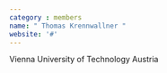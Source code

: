 ```yaml
---
category : members
name: " Thomas Krennwallner " 
website: '#'
---
```

Vienna University of Technology
Austria

